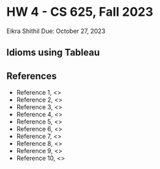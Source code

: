 # HW 4 - CS 625, Fall 2023

Eikra Shithil 
Due: October 27, 2023

## Idioms using Tableau



## References

* Reference 1, <>
* Reference 2, <>
* Reference 3, <>
* Reference 4, <>
* Reference 5, <>
* Reference 6, <>
* Reference 7, <>
* Reference 8, <>
* Reference 9, <>
* Reference 10, <>
